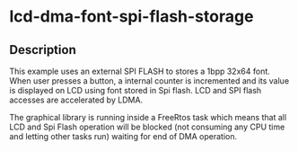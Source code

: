 # lcd-dma-font-spi-flash-storage

## Description

This example uses an external SPI FLASH to stores a 1bpp 32x64 font.
When user presses a button, a internal counter is incremented and its value is displayed on LCD using font stored in Spi flash.
LCD and SPI flash accesses are accelerated by LDMA. 

The graphical library is running inside a FreeRtos task which means that all LCD and Spi Flash operation will be blocked (not consuming any CPU time and letting other tasks run) waiting for end of DMA operation.

